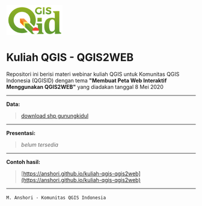 ![qgisidlogo](qgisid.png)

# Kuliah QGIS - QGIS2WEB

Repositori ini berisi materi webinar kuliah QGIS untuk Komunitas QGIS Indonesia (QGISID) dengan tema **"Membuat Peta Web Interaktif Menggunakan QGIS2WEB"** yang diadakan tanggal 8 Mei 2020

---
**Data:**
> [download shp gunungkidul](data/gunungkidul.zip)

---
**Presentasi:**
> _belum tersedia_

---
**Contoh hasil:**
> [https://anshori.github.io/kuliah-qgis-qgis2web](https://anshori.github.io/kuliah-qgis-qgis2web)

---
`
M. Anshori - Komunitas QGIS Indonesia
`